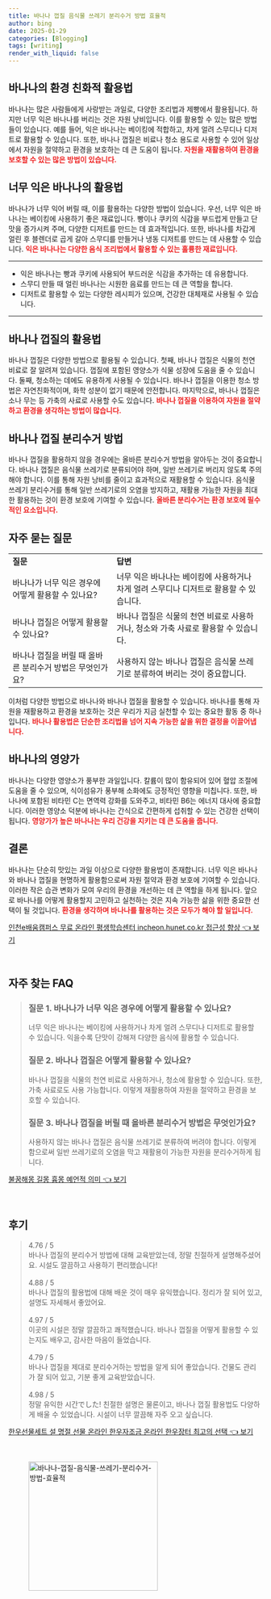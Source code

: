 ```yaml
---
title: 바나나 껍질 음식물 쓰레기 분리수거 방법 효율적
author: bing
date: 2025-01-29
categories: [Blogging]
tags: [writing]
render_with_liquid: false
---
```



<h2 id='바나나의환경친화적활용법'>바나나의 환경 친화적 활용법</h2>

<p>바나나는 많은 사람들에게 사랑받는 과일로, 다양한 조리법과 제빵에서 활용됩니다. 하지만 너무 익은 바나나를 버리는 것은 자원 낭비입니다. 이를 활용할 수 있는 많은 방법들이 있습니다. 예를 들어, 익은 바나나는 베이킹에 적합하고, 차게 얼려 스무디나 디저트로 활용할 수 있습니다. 또한, 바나나 껍질은 비료나 청소 용도로 사용할 수 있어 일상에서 자원을 절약하고 환경을 보호하는 데 큰 도움이 됩니다. <b><span style="color: #ee2323;">자원을 재활용하여 환경을 보호할 수 있는 많은 방법이 있습니다.</span></b></p>

<h2 id='너무익은바나나의활용법'>너무 익은 바나나의 활용법</h2>

<p>바나나가 너무 익어 버릴 때, 이를 활용하는 다양한 방법이 있습니다. 우선, 너무 익은 바나나는 베이킹에 사용하기 좋은 재료입니다. 빵이나 쿠키의 식감을 부드럽게 만들고 단맛을 증가시켜 주며, 다양한 디저트를 만드는 데 효과적입니다. 또한, 바나나를 차갑게 얼린 후 블렌더로 곱게 갈아 스무디를 만들거나 냉동 디저트를 만드는 데 사용할 수 있습니다. <b><span style="color: #ee2323;">익은 바나나는 다양한 음식 조리법에서 활용할 수 있는 훌륭한 재료입니다.</span></b></p>

<hr />

<ul>
    <li>익은 바나나는 빵과 쿠키에 사용되어 부드러운 식감을 추가하는 데 유용합니다.</li>
    <li>스무디 만들 때 얼린 바나나는 시원한 음료를 만드는 데 큰 역할을 합니다.</li>
    <li>디저트로 활용할 수 있는 다양한 레시피가 있으며, 건강한 대체재로 사용될 수 있습니다.</li>
</ul>

<hr />

<h2 id='바나나껍질의활용법'>바나나 껍질의 활용법</h2>

<p>바나나 껍질은 다양한 방법으로 활용될 수 있습니다. 첫째, 바나나 껍질은 식물의 천연 비료로 잘 알려져 있습니다. 껍질에 포함된 영양소가 식물 성장에 도움을 줄 수 있습니다. 둘째, 청소하는 데에도 유용하게 사용될 수 있습니다. 바나나 껍질을 이용한 청소 방법은 자연친화적이며, 화학 성분이 없기 때문에 안전합니다. 마지막으로, 바나나 껍질은 소나 무는 등 가축의 사료로 사용할 수도 있습니다. <b><span style="color: #ee2323;">바나나 껍질을 이용하여 자원을 절약하고 환경을 생각하는 방법이 많습니다.</span></b></p>

<h2 id='바나나껍질분리수거방법'>바나나 껍질 분리수거 방법</h2>

<p>바나나 껍질을 활용하지 않을 경우에는 올바른 분리수거 방법을 알아두는 것이 중요합니다. 바나나 껍질은 음식물 쓰레기로 분류되어야 하며, 일반 쓰레기로 버리지 않도록 주의해야 합니다. 이를 통해 자원 낭비를 줄이고 효과적으로 재활용할 수 있습니다. 음식물 쓰레기 분리수거를 통해 일반 쓰레기로의 오염을 방지하고, 재활용 가능한 자원을 최대한 활용하는 것이 환경 보호에 기여할 수 있습니다. <b><span style="color: #ee2323;">올바른 분리수거는 환경 보호에 필수적인 요소입니다.</span></b></p>

<h2 id='자주묻는질문'>자주 묻는 질문</h2>

<table>
    <tr>
        <td><b>질문</b></td>
        <td><b>답변</b></td>
    </tr>
    <tr>
        <td>바나나가 너무 익은 경우에 어떻게 활용할 수 있나요?</td>
        <td>너무 익은 바나나는 베이킹에 사용하거나 차게 얼려 스무디나 디저트로 활용할 수 있습니다.</td>
    </tr>
    <tr>
        <td>바나나 껍질은 어떻게 활용할 수 있나요?</td>
        <td>바나나 껍질은 식물의 천연 비료로 사용하거나, 청소와 가축 사료로 활용할 수 있습니다.</td>
    </tr>
    <tr>
        <td>바나나 껍질을 버릴 때 올바른 분리수거 방법은 무엇인가요?</td>
        <td>사용하지 않는 바나나 껍질은 음식물 쓰레기로 분류하여 버리는 것이 중요합니다.</td>
    </tr>
</table>

<p>이처럼 다양한 방법으로 바나나와 바나나 껍질을 활용할 수 있습니다. 바나나를 통해 자원을 재활용하고 환경을 보호하는 것은 우리가 지금 실천할 수 있는 중요한 활동 중 하나입니다. <b><span style="color: #ee2323;">바나나 활용법은 단순한 조리법을 넘어 지속 가능한 삶을 위한 결정을 이끌어냅니다.</span></b></p>

<h2 id='바나나의영양가'>바나나의 영양가</h2>

<p>바나나는 다양한 영양소가 풍부한 과일입니다. 칼륨이 많이 함유되어 있어 혈압 조절에 도움을 줄 수 있으며, 식이섬유가 풍부해 소화에도 긍정적인 영향을 미칩니다. 또한, 바나나에 포함된 비타민 C는 면역력 강화를 도와주고, 비타민 B6는 에너지 대사에 중요합니다. 이러한 영양소 덕분에 바나나는 간식으로 간편하게 섭취할 수 있는 건강한 선택이 됩니다. <b><span style="color: #ee2323;">영양가가 높은 바나나는 우리 건강을 지키는 데 큰 도움을 줍니다.</span></b></p>

<h2 id='결론'>결론</h2>

<p>바나나는 단순히 맛있는 과일 이상으로 다양한 활용법이 존재합니다. 너무 익은 바나나와 바나나 껍질을 현명하게 활용함으로써 자원 절약과 환경 보호에 기여할 수 있습니다. 이러한 작은 습관 변화가 모여 우리의 환경을 개선하는 데 큰 역할을 하게 됩니다. 앞으로 바나나를 어떻게 활용할지 고민하고 실천하는 것은 지속 가능한 삶을 위한 중요한 선택이 될 것입니다. <b><span style="color: #ee2323;">환경을 생각하며 바나나를 활용하는 것은 모두가 해야 할 일입니다.</span></b></p>


<p><a class="click-button" title="인천e배움캠퍼스 무료 온라인 평생학습센터 incheon.hunet.co.kr 접근성 향상" href="https://24nara.github.io/posts/%EC%9D%B8%EC%B2%9Ce%EB%B0%B0%EC%9B%80%EC%BA%A0%ED%8D%BC%EC%8A%A4-%EB%AC%B4%EB%A3%8C-%EC%98%A8%EB%9D%BC%EC%9D%B8-%ED%8F%89%EC%83%9D%ED%95%99%EC%8A%B5%EC%84%BC%ED%84%B0-incheon.hunet.co.kr-%EC%A0%91%EA%B7%BC%EC%84%B1-%ED%96%A5%EC%83%81/" rel="dofollow">인천e배움캠퍼스 무료 온라인 평생학습센터 incheon.hunet.co.kr 접근성 향상 👈 보기</a></p><br>
<h2 id='자주_찾는_FAQ'>자주 찾는 FAQ</h2>
<div itemscope="" itemtype="https://schema.org/FAQPage"> 
<blockquote> 
<div itemscope="" itemprop="mainEntity" itemtype="https://schema.org/Question"> 
<h3 itemprop="name">질문 1. 바나나가 너무 익은 경우에 어떻게 활용할 수 있나요?</h3> 
<div itemscope="" itemprop="acceptedAnswer" itemtype="https://schema.org/Answer"> 
<span itemprop="text"> 
<p>너무 익은 바나나는 베이킹에 사용하거나 차게 얼려 스무디나 디저트로 활용할 수 있습니다. 익을수록 단맛이 강해져 다양한 음식에 활용할 수 있습니다.</p> 
</span> 
</div> 
</div> 

<div itemscope="" itemprop="mainEntity" itemtype="https://schema.org/Question"> 
<h3 itemprop="name">질문 2. 바나나 껍질은 어떻게 활용할 수 있나요?</h3> 
<div itemscope="" itemprop="acceptedAnswer" itemtype="https://schema.org/Answer"> 
<span itemprop="text"> 
<p>바나나 껍질을 식물의 천연 비료로 사용하거나, 청소에 활용할 수 있습니다. 또한, 가축 사료로도 사용 가능합니다. 이렇게 재활용하여 자원을 절약하고 환경을 보호할 수 있습니다.</p> 
</span> 
</div> 
</div> 

<div itemscope="" itemprop="mainEntity" itemtype="https://schema.org/Question"> 
<h3 itemprop="name">질문 3. 바나나 껍질을 버릴 때 올바른 분리수거 방법은 무엇인가요?</h3> 
<div itemscope="" itemprop="acceptedAnswer" itemtype="https://schema.org/Answer"> 
<span itemprop="text"> 
<p>사용하지 않는 바나나 껍질은 음식물 쓰레기로 분류하여 버려야 합니다. 이렇게 함으로써 일반 쓰레기로의 오염을 막고 재활용이 가능한 자원을 분리수거하게 됩니다.</p> 
</span> 
</div> 
</div> 
</blockquote> 
</div>
<p><a class="click-button" title="불꿈해몽 길몽 흉몽 예언적 의미" href="https://24nara.github.io/posts/%EB%B6%88%EA%BF%88%ED%95%B4%EB%AA%BD-%EA%B8%B8%EB%AA%BD-%ED%9D%89%EB%AA%BD-%EC%98%88%EC%96%B8%EC%A0%81-%EC%9D%98%EB%AF%B8/" rel="dofollow">불꿈해몽 길몽 흉몽 예언적 의미 👈 보기</a></p><br>
<h2 id='후기'>후기</h2>
<div itemscope itemtype="https://schema.org/Product">
  <blockquote>
  <div itemprop="review" itemscope itemtype="https://schema.org/Review">
      <div itemprop="reviewRating" itemscope itemtype="https://schema.org/Rating"> <span itemprop="ratingValue">4.76</span> / <span itemprop="bestRating">5</span> </div>
      <span itemprop="reviewBody">바나나 껍질의 분리수거 방법에 대해 교육받았는데, 정말 친절하게 설명해주셨어요. 시설도 깔끔하고 사용하기 편리했습니다!</span>
  </div>
  <br>
  <div itemprop="review" itemscope itemtype="https://schema.org/Review">
      <div itemprop="reviewRating" itemscope itemtype="https://schema.org/Rating"> <span itemprop="ratingValue">4.88</span> / <span itemprop="bestRating">5</span> </div>
      <span itemprop="reviewBody">바나나 껍질의 활용법에 대해 배운 것이 매우 유익했습니다. 정리가 잘 되어 있고, 설명도 자세해서 좋았어요.</span>
  </div>
  <br>
  <div itemprop="review" itemscope itemtype="https://schema.org/Review">
      <div itemprop="reviewRating" itemscope itemtype="https://schema.org/Rating"> <span itemprop="ratingValue">4.97</span> / <span itemprop="bestRating">5</span> </div>
      <span itemprop="reviewBody">이곳의 시설은 정말 깔끔하고 쾌적했습니다. 바나나 껍질을 어떻게 활용할 수 있는지도 배우고, 감사한 마음이 들었습니다.</span>
  </div>
  <br>
  <div itemprop="review" itemscope itemtype="https://schema.org/Review">
      <div itemprop="reviewRating" itemscope itemtype="https://schema.org/Rating"> <span itemprop="ratingValue">4.79</span> / <span itemprop="bestRating">5</span> </div>
      <span itemprop="reviewBody">바나나 껍질을 제대로 분리수거하는 방법을 알게 되어 좋았습니다. 건물도 관리가 잘 되어 있고, 기분 좋게 교육받았습니다.</span>
  </div>
  <br>
  <div itemprop="review" itemscope itemtype="https://schema.org/Review">
      <div itemprop="reviewRating" itemscope itemtype="https://schema.org/Rating"> <span itemprop="ratingValue">4.98</span> / <span itemprop="bestRating">5</span> </div>
      <span itemprop="reviewBody">정말 유익한 시간でした! 친절한 설명은 물론이고, 바나나 껍질 활용법도 다양하게 배울 수 있었습니다. 시설이 너무 깔끔해 자주 오고 싶습니다.</span>
  </div>
  </blockquote>
</div>
<p><a class="click-button" title="한우선물세트 설 명절 선물 온라인 한우자조금 온라인 한우장터 최고의 선택" href="https://24nara.github.io/posts/%ED%95%9C%EC%9A%B0%EC%84%A0%EB%AC%BC%EC%84%B8%ED%8A%B8-%EC%84%A4-%EB%AA%85%EC%A0%88-%EC%84%A0%EB%AC%BC-%EC%98%A8%EB%9D%BC%EC%9D%B8-%ED%95%9C%EC%9A%B0%EC%9E%90%EC%A1%B0%EA%B8%88-%EC%98%A8%EB%9D%BC%EC%9D%B8-%ED%95%9C%EC%9A%B0%EC%9E%A5%ED%84%B0-%EC%B5%9C%EA%B3%A0%EC%9D%98-%EC%84%A0%ED%83%9D/" rel="dofollow">한우선물세트 설 명절 선물 온라인 한우자조금 온라인 한우장터 최고의 선택 👈 보기</a></p><br>
<figure class="image"><img src="https://24nara.github.io/assets/img/thumbnail/바나나-껍질-음식물-쓰레기-분리수거-방법-효율적.webp" alt="바나나-껍질-음식물-쓰레기-분리수거-방법-효율적" width="256" height="256"></figure>
